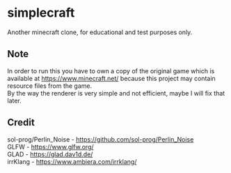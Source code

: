 # simplecraft
Another minecraft clone, for educational and test purposes only.  
## Note
In order to run this you have to own a copy of the original game which is available at https://www.minecraft.net/ because this project may contain resource files from the game.  
By the way the renderer is very simple and not efficient, maybe I will fix that later.  

## Credit
sol-prog/Perlin_Noise - https://github.com/sol-prog/Perlin_Noise  
GLFW - https://www.glfw.org/  
GLAD - https://glad.dav1d.de/  
irrKlang - https://www.ambiera.com/irrklang/  
